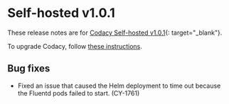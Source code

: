 # Self-hosted v1.0.1

These release notes are for [Codacy Self-hosted v1.0.1](https://github.com/codacy/chart/releases/tag/1.0.1){: target="_blank"}.

To upgrade Codacy, follow [these instructions](/chart/maintenance/upgrade/).

## Bug fixes

-   Fixed an issue that caused the Helm deployment to time out because the Fluentd pods failed to start. (CY-1761)
